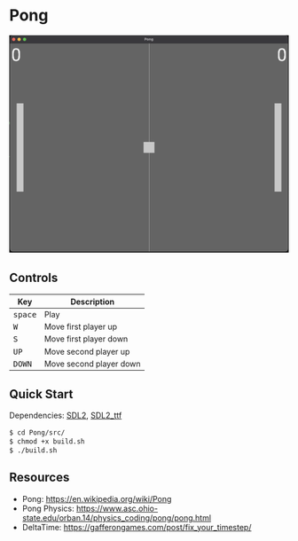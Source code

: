 # Pong
![Pong](/img/Pong.png?raw=true)

## Controls
| Key                 | Description            |
| ------------------- | ---------------------- |
| <kbd>space</kbd>    | Play                   |
| <kbd>W</kbd>        | Move first player up   |
| <kbd>S</kbd>        | Move first player down |
| <kbd>UP</kbd>       | Move second player up  |
| <kbd>DOWN</kbd>     | Move second player down|

## Quick Start

Dependencies: [SDL2], [SDL2_ttf]
```console
$ cd Pong/src/
$ chmod +x build.sh
$ ./build.sh
```

## Resources
- Pong: https://en.wikipedia.org/wiki/Pong
- Pong Physics: https://www.asc.ohio-state.edu/orban.14/physics_coding/pong/pong.html
- DeltaTime: https://gafferongames.com/post/fix_your_timestep/

[SDL2]: https://www.libsdl.org/
[SDL2_ttf]: https://wiki.libsdl.org/SDL_ttf/FrontPage 
